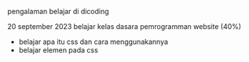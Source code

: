 pengalaman belajar di dicoding

  20 september 2023 belajar kelas dasara pemrogramman website (40%)
  - belajar apa itu css dan cara menggunakannya
  - belajar elemen pada css
